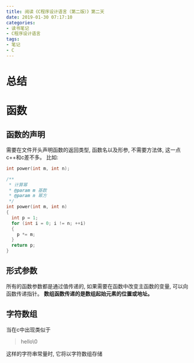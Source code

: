 ```yaml
---
title: 阅读《C程序设计语言（第二版）》第二天
date: 2019-01-30 07:17:10
categories:
- 读书笔记
- C程序设计语言
tags:
- 笔记
- C
---
```


# 总结
<!--more-->
# 函数

## 函数的声明

需要在文件开头声明函数的返回类型, 函数名以及形参, 不需要方法体, 这一点c++和c差不多。
比如:

```c
int power(int m, int n);

/**
 * 计算幂
 * @param m 基数
 * @param n 幂方
 */
int power(int m, int n)
{
  int p = 1;
  for (int i = 0; i != n; ++i)
  {
    p *= m;
  }
  return p;
}
```

## 形式参数

所有的函数参数都是通过值传递的, 如果需要在函数中改变主函数的变量, 可以向函数传递指针。
**数组函数传递的是数组起始元素的位置或地址。**

## 字符数组

当在c中出现类似于

> hello\0

这样的字符串常量时, 它将以字符数组存储
